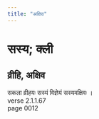 ```yaml
---
title: "अक्षिव"
---
```


# सस्य; क्ली
## व्रीहि, अक्षिव
सकला व्रीहयः सस्यं विज्ञेयं सस्यमक्षिवः ।<br />verse 2.1.1.67<br />page 0012

